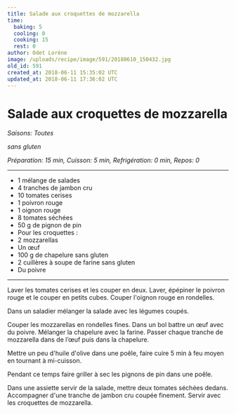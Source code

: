 ```yaml
---
title: Salade aux croquettes de mozzarella
time:
  baking: 5
  cooling: 0
  cooking: 15
  rest: 0
author: Odet Lorène
image: /uploads/recipe/image/591/20180610_150432.jpg
old_id: 591
created_at: 2018-06-11 15:35:02 UTC
updated_at: 2018-06-11 17:36:02 UTC
---
```


# Salade aux croquettes de mozzarella

_Saisons: Toutes_

_sans gluten_

_Préparation: 15 min, Cuisson: 5 min, Refrigération: 0 min, Repos: 0_

---

- 1 mélange de salades
- 4 tranches de jambon cru
- 10 tomates cerises
- 1 poivron rouge
- 1 oignon rouge
- 8 tomates séchées
- 50 g de pignon de pin
- Pour les croquettes :
- 2 mozzarellas
- Un œuf
- 100 g de chapelure sans gluten
- 2 cuillères à soupe de farine sans gluten
- Du poivre

---

Laver les tomates cerises et les couper en deux. Laver, épépiner le poivron rouge et le couper en petits cubes. Couper l'oignon rouge en rondelles.

Dans un saladier mélanger la salade avec les légumes coupés.

Couper les mozzarellas en rondelles fines. Dans un bol battre un œuf avec du poivre. Mélanger la chapelure avec la farine. Passer chaque tranche de mozzarella dans de l’œuf puis dans la chapelure.

Mettre un peu d'huile d'olive dans une poêle, faire cuire 5 min à feu moyen en tournant à mi-cuisson.

Pendant ce temps faire griller à sec les pignons de pin dans une poêle.

Dans une assiette servir de la salade, mettre deux tomates séchées dedans. Accompagner d'une tranche de jambon cru coupée finement. Servir avec les croquettes de mozzarella.
